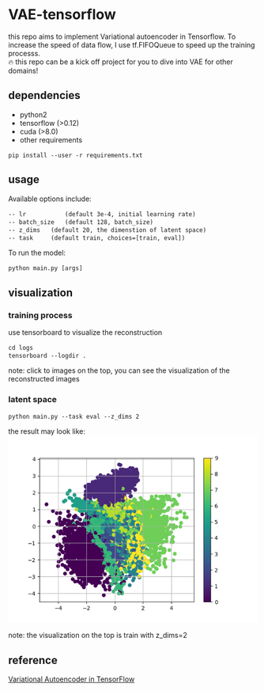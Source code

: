 # VAE-tensorflow
this repo aims to implement Variational autoencoder in Tensorflow. To increase the speed of data flow, I use tf.FIFOQueue to speed up the training processs.   
:fire: this repo can be a kick off project for you to dive into VAE for other domains!

## dependencies
- python2
- tensorflow (>0.12)
- cuda (>8.0)
- other requirements
```
pip install --user -r requirements.txt
```

## usage
Available options include:
```
-- lr           (default 3e-4, initial learning rate)
-- batch_size   (default 128, batch_size)
-- z_dims 	(default 20, the dimenstion of latent space)
-- task		(default train, choices=[train, eval])
```
To run the model:
```python
python main.py [args]
```

## visualization 

### training process

use tensorboard to visualize the reconstruction   
```
cd logs
tensorboard --logdir .
```

note: click to images on the top, you can see the visualization of the reconstructed images

### latent space


```
python main.py --task eval --z_dims 2
```

the result may look like:   
![](scatter.png)   
 
note: the visualization on the top is train with z_dims=2

## reference
[Variational Autoencoder in TensorFlow](https://jmetzen.github.io/2015-11-27/vae.html)


